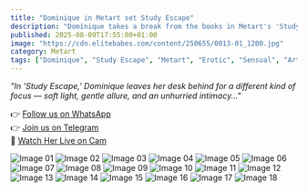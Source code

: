 ```yaml
---
title: "Dominique in Metart set Study Escape"
description: "Dominique takes a break from the books in Metart's 'Study Escape' — trading pages for passion in this intimate collection."
published: 2025-08-09T17:55:00+01:00
image: "https://cdn.elitebabes.com/content/250655/0013-01_1200.jpg"
category: Metart
tags: ["Dominique", "Study Escape", "Metart", "Erotic", "Sensual", "Art Nude"]
---
```


*"In 'Study Escape,' Dominique leaves her desk behind for a different kind of focus — soft light, gentle allure, and an unhurried intimacy..."*

👉 [Follow us on WhatsApp](https://whatsapp.com/channel/0029VaMsUAp7tkjI8KcaRn10)  
👉 [Join us on Telegram](https://t.me/Xibabes)  
🔞 [Watch Her Live on Cam](https://redirecting-kappa.vercel.app/)  

![Image 01](https://cdn.elitebabes.com/content/250655/0013-01_1200.jpg)
![Image 02](https://cdn.elitebabes.com/content/250655/0013-02_1200.jpg)
![Image 03](https://cdn.elitebabes.com/content/250655/0013-03_1200.jpg)
![Image 04](https://cdn.elitebabes.com/content/250655/0013-04_1200.jpg)
![Image 05](https://cdn.elitebabes.com/content/250655/0013-05_1200.jpg)
![Image 06](https://cdn.elitebabes.com/content/250655/0013-06_1200.jpg)
![Image 07](https://cdn.elitebabes.com/content/250655/0013-07_1200.jpg)
![Image 08](https://cdn.elitebabes.com/content/250655/0013-08_1200.jpg)
![Image 09](https://cdn.elitebabes.com/content/250655/0013-09_1200.jpg)
![Image 10](https://cdn.elitebabes.com/content/250655/0013-10_1200.jpg)
![Image 11](https://cdn.elitebabes.com/content/250655/0013-11_1200.jpg)
![Image 12](https://cdn.elitebabes.com/content/250655/0013-12_1200.jpg)
![Image 13](https://cdn.elitebabes.com/content/250655/0013-13_1200.jpg)
![Image 14](https://cdn.elitebabes.com/content/250655/0013-14_1200.jpg)
![Image 15](https://cdn.elitebabes.com/content/250655/0013-15_1200.jpg)
![Image 16](https://cdn.elitebabes.com/content/250655/0013-16_1200.jpg)
![Image 17](https://cdn.elitebabes.com/content/250655/0013-17_1200.jpg)
![Image 18](https://cdn.elitebabes.com/content/250655/0013-18_1200.jpg)